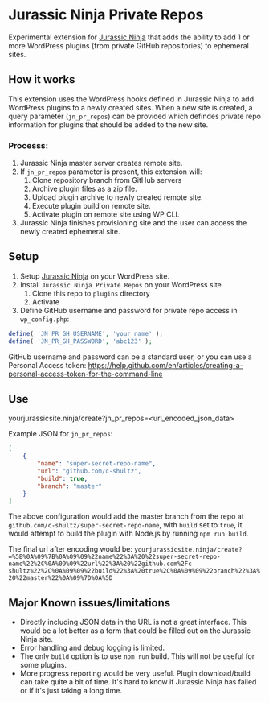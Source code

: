 # Jurassic Ninja Private Repos
Experimental extension for [Jurassic Ninja](https://github.com/Automattic/jurassic.ninja/) that adds the ability to add 1 or more WordPress plugins (from private GitHub repositories) to ephemeral sites.

## How it works

This extension uses the WordPress hooks defined in Jurassic Ninja to add WordPress plugins to a newly created sites. When a new site is created, a query parameter (`jn_pr_repos`) can be provided which defindes private repo information for plugins that should be added to the new site.

### Processs:
1. Jurassic Ninja master server creates remote site.
1. If `jn_pr_repos` parameter is present, this extension will:
    1. Clone repository branch from GitHub servers
    1. Archive plugin files as a zip file.
    1. Upload plugin archive to newly created remote site.
    1. Execute plugin build on remote site.
    1. Activate plugin on remote site using WP CLI.
1. Jurassic Ninja finishes provisioning site and the user can access the newly created ephemeral site.


## Setup

1. Setup [Jurassic Ninja](https://github.com/Automattic/jurassic.ninja) on your WordPress site.
1. Install `Jurassic Ninja Private Repos` on your WordPress site.
   1. Clone this repo to `plugins` directory
   1. Activate
1. Define GitHub username and password for private repo access in `wp_config.php`:
```php
define( 'JN_PR_GH_USERNAME', 'your_name' );
define( 'JN_PR_GH_PASSWORD', 'abc123' );
```
GitHub username and password can be a standard user, or you can use a Personal Access token: https://help.github.com/en/articles/creating-a-personal-access-token-for-the-command-line

## Use

yourjurassicsite.ninja/create?jn_pr_repos=<url_encoded_json_data>

Example JSON for `jn_pr_repos`:
```json
[
	{
		"name": "super-secret-repo-name",
		"url": "github.com/c-shultz",
		"build": true,
		"branch": "master"
	}
]
```
The above configuration would add the master branch from the repo at `github.com/c-shultz/super-secret-repo-name`, with `build` set to `true`, it would attempt to build the plugin with Node.js by running `npm run build`.

The final url after encoding would be: `yourjurassicsite.ninja/create?=%5B%0A%09%7B%0A%09%09%22name%22%3A%20%22super-secret-repo-name%22%2C%0A%09%09%22url%22%3A%20%22github.com%2Fc-shultz%22%2C%0A%09%09%22build%22%3A%20true%2C%0A%09%09%22branch%22%3A%20%22master%22%0A%09%7D%0A%5D`

## Major Known issues/limitations

- Directly including JSON data in the URL is not a great interface. This would be a lot better as a form that could be filled out on the Jurassic Ninja site.
- Error handling and debug logging is limited.
- The only `build` option is to use `npm run` build. This will not be useful for some plugins.
- More progress reporting would be very useful. Plugin download/build can take quite a bit of time. It's hard to know if Jurassic Ninja has failed or if it's just taking a long time.
